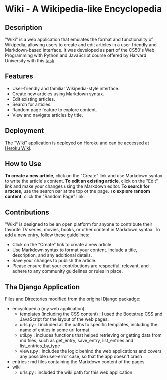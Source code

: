 # Wiki - A Wikipedia-like Encyclopedia

## Description
"Wiki" is a web application that emulates the format and functionality of Wikipedia, allowing users to create and edit articles in a user-friendly and Markdown-based interface. It was developed as part of the CS50's Web Programming with Python and JavaScript course offered by Harvard University with this [task](https://cs50.harvard.edu/web/2020/projects/1/wiki/).

## Features
<ul>
<li>
User-friendly and familiar Wikipedia-style interface.
</li>
<li>
Create new articles using Markdown syntax.
</li>
<li>
Edit existing articles.
</li>
<li>
Search for articles.
</li>
<li>
Random page feature to explore content.
</li>
<li>
View and navigate articles by title.
</li>
</ul>

## Deployment
The "Wiki" application is deployed on Heroku and can be accessed at [Heroku Wiki](https://encyclopedia-zodiac-signs-b527c512364f.herokuapp.com/wiki/).

## How to Use
**To create a new article**, click on the "Create" link and use Markdown syntax to write the article's content.
**To edit an existing article**, click on the "Edit" link and make your changes using the Markdown editor.
**To search for articles**, use the search bar at the top of the page.
**To explore random content**, click the "Random Page" link.

## Contributions
"Wiki" is designed to be an open platform for anyone to contribute their favorite TV series, movies, books, or other content in Markdown syntax. To add a new entry, follow these guidelines:
<ul>
<li>
Click on the "Create" link to create a new article.
</li>
<li>
Use Markdown syntax to format your content. Include a title, description, and any additional details.
</li>
<li>
Save your changes to publish the article.
</li>
<li>
Please ensure that your contributions are respectful, relevant, and adhere to any community guidelines or rules in place.
</li>
</ul>

## Tha Django Application

Files and Directories modified from the original Django packadge:
<ul>
<li>
encyclopedia (my web application)
<ul>
    <li>
    templates (including the CSS content) : I used the Bootstrap CSS and JavaScript for the layout of the web pages.
    </li>
    <li>
    urls.py : I included all the paths to specific templates, including the name of enties in some url format.
    </li>
    <li>
    util.py : includes functions that helped retrieving or getting data from md files, such as get_entry, save_entry, list_entries and list_entries_by_type
    </li>
    <li>
    views.py : includes the logic behind the web applications and covers any possible user-error case, so that the app doesn't crash
    </li>
</ul>
</li>
<li>
entries : md files containing the Markdown content of the pages
</li>
<li>
wiki
<ul>
    <li>
    urls.py : included the wiki path for this web application
    </li>
</ul>
</li>
</ul>





